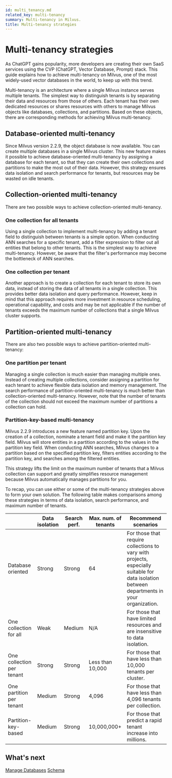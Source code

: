 ```yaml
---
id: multi_tenancy.md
related_key: multi-tenancy
summary: Multi-tenancy in Milvus.
title: Multi-tenancy strategies
---
```


# Multi-tenancy strategies

As ChatGPT gains popularity, more developers are creating their own SaaS services using the CVP (ChatGPT, Vector Database, Prompt) stack. This guide explains how to achieve multi-tenancy on Milvus, one of the most widely-used vector databases in the world, to keep up with this trend.

Multi-tenancy is an architecture where a single Milvus instance serves multiple tenants. The simplest way to distinguish tenants is by separating their data and resources from those of others. Each tenant has their own dedicated resources or shares resources with others to manage Milvus objects like databases, collections, and partitions. Based on these objects, there are corresponding methods for achieving Milvus multi-tenancy.

## Database-oriented multi-tenancy

Since Milvus version 2.2.9, the object database is now available. You can create multiple databases in a single Milvus cluster. This new feature makes it possible to achieve database-oriented multi-tenancy by assigning a database for each tenant, so that they can create their own collections and partitions to make the most out of their data. However, this strategy ensures data isolation and search performance for tenants, but resources may be wasted on idle tenants.

## Collection-oriented multi-tenancy

There are two possible ways to achieve collection-oriented multi-tenancy.

### One collection for all tenants

Using a single collection to implement multi-tenancy by adding a tenant field to distinguish between tenants is a simple option. When conducting ANN searches for a specific tenant, add a filter expression to filter out all entities that belong to other tenants. This is the simplest way to achieve multi-tenancy. However, be aware that the filter's performance may become the bottleneck of ANN searches.

### One collection per tenant

Another approach is to create a collection for each tenant to store its own data, instead of storing the data of all tenants in a single collection. This provides better data isolation and query performance. However, keep in mind that this approach requires more investment in resource scheduling, operational capability, and costs and may be not applicable if the number of tenants exceeds the maximum number of collections that a single Milvus cluster supports.

## Partition-oriented multi-tenancy

There are also two possible ways to achieve partition-oriented multi-tenancy:

### One partition per tenant

Managing a single collection is much easier than managing multiple ones. Instead of creating multiple collections, consider assigning a partition for each tenant to achieve flexible data isolation and memory management. The search performance of partition-oriented multi-tenancy is much better than collection-oriented multi-tenancy. However, note that the number of tenants of the collection should not exceed the maximum number of partitions a collection can hold.

### Partition-key-based multi-tenancy

Milvus 2.2.9 introduces a new feature named partition key. Upon the creation of a collection, nominate a tenant field and make it the partition key field. Milvus will store entities in a partition according to the values in the partition key field. When conducting ANN searches, Milvus changes to a partition based on the specified partition key, filters entities according to the partition key, and searches among the filtered entities.

</div>

This strategy lifts the limit on the maximum number of tenants that a Milvus collection can support and greatly simplifies resource management because Milvus automatically manages partitions for you.

To recap, you can use either or some of the multi-tenancy strategies above to form your own solution. The following table makes comparisons among these strategies in terms of data isolation, search performance, and maximum number of tenants.

|                           | Data isolation | Search perf. | Max. num. of tenants | Recommend scenarios      |
|---------------------------|----------------|--------------|----------------------|---------------------------------------------------------------------------------------------|
| Database oriented         | Strong         | Strong       | 64                   |For those that require collections to vary with projects, especially suitable for data isolation between departments in your organization. |
| One collection for all    | Weak           | Medium       | N/A                  |For those that have limited resources and are insensitive to data isolation.               |
| One collection per tenant | Strong         | Strong       | Less than 10,000     |For those that have less than 10,000 tenants per cluster.                                  |
| One partition per tenant  | Medium         | Strong       | 4,096                |For those that have less than 4,096 tenants per collection.                                |
| Partition-key-based       | Medium         | Strong       | 10,000,000+          |For those that predict a rapid tenant increase into millions.                              |

## What's next

[Manage Databases](manage_databases.md)
[Schema](schema.md)
